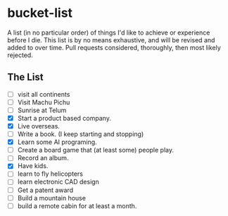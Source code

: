 bucket-list
===========

A list (in no particular order) of things I'd like to achieve or experience before I die. This list is by no means exhaustive, and will be revised and added to over time. Pull requests considered, thoroughly, then most likely rejected.

## The List

- [ ] visit all continents
- [ ] Visit Machu Pichu
- [ ] Sunrise at Telum
- [x] Start a product based company.
- [x] Live overseas.
- [ ] Write a book. (I keep starting and stopping)
- [x] Learn some AI programing.
- [ ] Create a board game that (at least some) people play.
- [ ] Record an album.
- [x] Have kids.
- [ ] learn to fly helicopters
- [ ] learn electronic CAD design
- [ ] Get a patent award
- [ ] Build a mountain house
- [ ] build a remote cabin for at least a month.
